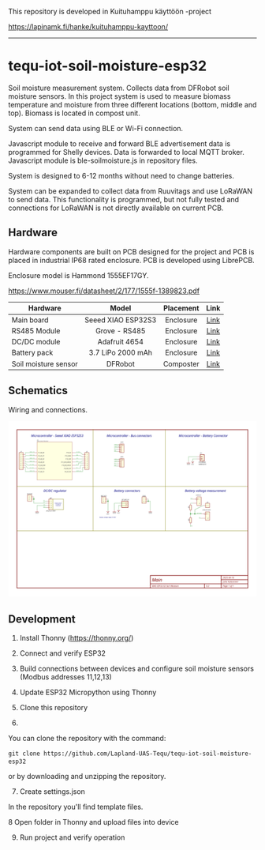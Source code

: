This repository is developed in Kuituhamppu käyttöön -project

https://lapinamk.fi/hanke/kuituhamppu-kayttoon/

------------------------------------------------------------------------------------

# tequ-iot-soil-moisture-esp32
Soil moisture measurement system. Collects data from DFRobot soil moisture sensors. In this project system is used to measure biomass temperature and moisture from three different locations (bottom, middle and top). Biomass is located in compost unit. 

System can send data using BLE or Wi-Fi connection.

Javascript module to receive and forward BLE advertisement data is programmed for Shelly devices. Data is forwarded to local MQTT broker. Javascript module is ble-soilmoisture.js in repository files.

System is designed to 6-12 months without need to change batteries.

System can be expanded to collect data from Ruuvitags and use LoRaWAN to send data. This functionality is programmed, but not fully tested and connections for LoRaWAN is not directly available on current PCB.

## Hardware
Hardware components are built on PCB designed for the project and PCB is placed in industrial IP68 rated enclosure. PCB is developed using LibrePCB.

Enclosure model is Hammond 1555EF17GY. 

https://www.mouser.fi/datasheet/2/177/1555f-1389823.pdf


| Hardware               | Model         | Placement       | Link          |
| -------------          |:-------------:| :-------------: | :-------------:|
| Main board             | Seeed XIAO ESP32S3 |  Enclosure     | <a href="https://docs.sixfab.com/docs/sixfab-pico-lte-introduction">Link</a>|
| RS485 Module           | Grove - RS485     |  Enclosure  | <a href="https://wiki.seeedstudio.com/Grove-RS485">Link</a>|
| DC/DC module           | Adafruit 4654     |  Enclosure     | <a href="https://www.adafruit.com/product/4654">Link</a>|
| Battery pack           | 3.7 LiPo 2000 mAh        | Enclosure   | <a href="https://www.suomenakut.fi/akut-ja-paristot/li-polymer-akku-3-7v-2000mah-lp674261-cl-mitat61mm-x-42mm-x-6-1mm/p/100263116540011">Link</a>|
| Soil moisture sensor   | DFRobot       | Composter | <a href="https://wiki.dfrobot.com/RS485_Soil_Sensor_Temperature_Humidity_SKU_SEN0600">Link</a>|


## Schematics
Wiring and connections.

![Soil moisture system schematics](/schematics.png)

## Development

1. Install Thonny (https://thonny.org/)

3. Connect and verify ESP32
   
4. Build connections between devices and configure soil moisture sensors (Modbus addresses 11,12,13)
  
5. Update ESP32 Micropython using Thonny

6. Clone this repository
7. 
You can clone the repository with the command:
```
git clone https://github.com/Lapland-UAS-Tequ/tequ-iot-soil-moisture-esp32
```
or by downloading and unzipping the repository.

7. Create settings.json
   
In the repository you'll find template files. 

8 Open folder in Thonny and upload files into device
 
9. Run project and verify operation
